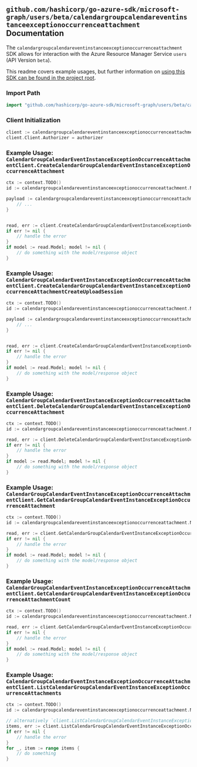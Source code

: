 
## `github.com/hashicorp/go-azure-sdk/microsoft-graph/users/beta/calendargroupcalendareventinstanceexceptionoccurrenceattachment` Documentation

The `calendargroupcalendareventinstanceexceptionoccurrenceattachment` SDK allows for interaction with the Azure Resource Manager Service `users` (API Version `beta`).

This readme covers example usages, but further information on [using this SDK can be found in the project root](https://github.com/hashicorp/go-azure-sdk/tree/main/docs).

### Import Path

```go
import "github.com/hashicorp/go-azure-sdk/microsoft-graph/users/beta/calendargroupcalendareventinstanceexceptionoccurrenceattachment"
```


### Client Initialization

```go
client := calendargroupcalendareventinstanceexceptionoccurrenceattachment.NewCalendarGroupCalendarEventInstanceExceptionOccurrenceAttachmentClientWithBaseURI("https://management.azure.com")
client.Client.Authorizer = authorizer
```


### Example Usage: `CalendarGroupCalendarEventInstanceExceptionOccurrenceAttachmentClient.CreateCalendarGroupCalendarEventInstanceExceptionOccurrenceAttachment`

```go
ctx := context.TODO()
id := calendargroupcalendareventinstanceexceptionoccurrenceattachment.NewUserIdCalendarGroupIdCalendarIdEventIdInstanceIdExceptionOccurrenceID("userIdValue", "calendarGroupIdValue", "calendarIdValue", "eventIdValue", "eventId1Value", "eventId2Value")

payload := calendargroupcalendareventinstanceexceptionoccurrenceattachment.Attachment{
	// ...
}


read, err := client.CreateCalendarGroupCalendarEventInstanceExceptionOccurrenceAttachment(ctx, id, payload)
if err != nil {
	// handle the error
}
if model := read.Model; model != nil {
	// do something with the model/response object
}
```


### Example Usage: `CalendarGroupCalendarEventInstanceExceptionOccurrenceAttachmentClient.CreateCalendarGroupCalendarEventInstanceExceptionOccurrenceAttachmentCreateUploadSession`

```go
ctx := context.TODO()
id := calendargroupcalendareventinstanceexceptionoccurrenceattachment.NewUserIdCalendarGroupIdCalendarIdEventIdInstanceIdExceptionOccurrenceID("userIdValue", "calendarGroupIdValue", "calendarIdValue", "eventIdValue", "eventId1Value", "eventId2Value")

payload := calendargroupcalendareventinstanceexceptionoccurrenceattachment.CreateCalendarGroupCalendarEventInstanceExceptionOccurrenceAttachmentCreateUploadSessionRequest{
	// ...
}


read, err := client.CreateCalendarGroupCalendarEventInstanceExceptionOccurrenceAttachmentCreateUploadSession(ctx, id, payload)
if err != nil {
	// handle the error
}
if model := read.Model; model != nil {
	// do something with the model/response object
}
```


### Example Usage: `CalendarGroupCalendarEventInstanceExceptionOccurrenceAttachmentClient.DeleteCalendarGroupCalendarEventInstanceExceptionOccurrenceAttachment`

```go
ctx := context.TODO()
id := calendargroupcalendareventinstanceexceptionoccurrenceattachment.NewUserIdCalendarGroupIdCalendarIdEventIdInstanceIdExceptionOccurrenceIdAttachmentID("userIdValue", "calendarGroupIdValue", "calendarIdValue", "eventIdValue", "eventId1Value", "eventId2Value", "attachmentIdValue")

read, err := client.DeleteCalendarGroupCalendarEventInstanceExceptionOccurrenceAttachment(ctx, id)
if err != nil {
	// handle the error
}
if model := read.Model; model != nil {
	// do something with the model/response object
}
```


### Example Usage: `CalendarGroupCalendarEventInstanceExceptionOccurrenceAttachmentClient.GetCalendarGroupCalendarEventInstanceExceptionOccurrenceAttachment`

```go
ctx := context.TODO()
id := calendargroupcalendareventinstanceexceptionoccurrenceattachment.NewUserIdCalendarGroupIdCalendarIdEventIdInstanceIdExceptionOccurrenceIdAttachmentID("userIdValue", "calendarGroupIdValue", "calendarIdValue", "eventIdValue", "eventId1Value", "eventId2Value", "attachmentIdValue")

read, err := client.GetCalendarGroupCalendarEventInstanceExceptionOccurrenceAttachment(ctx, id)
if err != nil {
	// handle the error
}
if model := read.Model; model != nil {
	// do something with the model/response object
}
```


### Example Usage: `CalendarGroupCalendarEventInstanceExceptionOccurrenceAttachmentClient.GetCalendarGroupCalendarEventInstanceExceptionOccurrenceAttachmentCount`

```go
ctx := context.TODO()
id := calendargroupcalendareventinstanceexceptionoccurrenceattachment.NewUserIdCalendarGroupIdCalendarIdEventIdInstanceIdExceptionOccurrenceID("userIdValue", "calendarGroupIdValue", "calendarIdValue", "eventIdValue", "eventId1Value", "eventId2Value")

read, err := client.GetCalendarGroupCalendarEventInstanceExceptionOccurrenceAttachmentCount(ctx, id)
if err != nil {
	// handle the error
}
if model := read.Model; model != nil {
	// do something with the model/response object
}
```


### Example Usage: `CalendarGroupCalendarEventInstanceExceptionOccurrenceAttachmentClient.ListCalendarGroupCalendarEventInstanceExceptionOccurrenceAttachments`

```go
ctx := context.TODO()
id := calendargroupcalendareventinstanceexceptionoccurrenceattachment.NewUserIdCalendarGroupIdCalendarIdEventIdInstanceIdExceptionOccurrenceID("userIdValue", "calendarGroupIdValue", "calendarIdValue", "eventIdValue", "eventId1Value", "eventId2Value")

// alternatively `client.ListCalendarGroupCalendarEventInstanceExceptionOccurrenceAttachments(ctx, id)` can be used to do batched pagination
items, err := client.ListCalendarGroupCalendarEventInstanceExceptionOccurrenceAttachmentsComplete(ctx, id)
if err != nil {
	// handle the error
}
for _, item := range items {
	// do something
}
```
